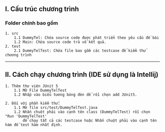 ## I. Cấu trúc chương trình

### Folder chính bao gồm
    1. src
        1.1 DummyTel: Chứa source code được phát triển theo yêu cầu đề bài 
        1.2 Main: Chứa source code trả về kết quả.
    2. test 
        2.1 DummyTelTest: Chứa file bao gồm các testcase để kiểm thử chương trình
    

***

## II. Cách chạy chương trình (IDE sử dụng là Intellij)

    1. Thêm thư viện JUnit 5 
        1.1 Mở File DummyTelTest 
        1.2 Nhấp vào biểu tương bóng đèn để rồi chọn add JUnit5.

    2. Đối với phần kiểm thử:
        1.1 Mở file src/test/DummyTelTest.java
        1.2 Nhấn chuột phải vào cạnh tên class (DummyTelTest) rồi chọn "Run 'DummyTelTest' 
            để chạy tất cả các testcase hoặc Nhấn chuột phải vào cạnh tên hàm để test hàm nhất định.